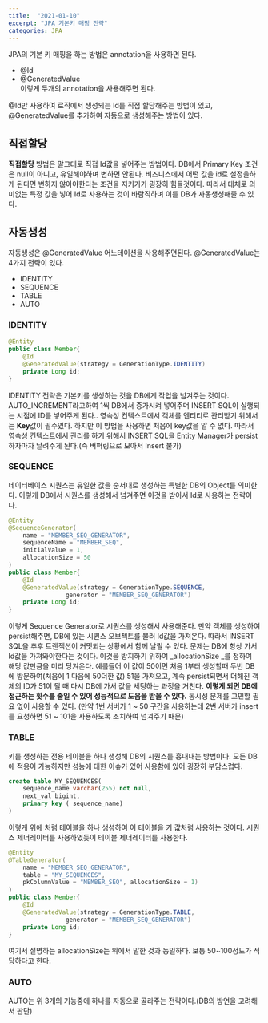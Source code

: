 ```yaml
---
title:  "2021-01-10"
excerpt: "JPA 기본키 매핑 전략"
categories: JPA
---
```


JPA의 기본 키 매핑을 하는 방법은 annotation을 사용하면 된다.   
- @Id    
- @GeneratedValue  
이렇게 두개의 annotation을 사용해주면 된다.

@Id만 사용하여 로직에서 생성되는  Id를 직접 할당해주는 방법이 있고, @GeneratedValue를 추가하여 자동으로 생성해주는 방법이 있다.    


## 직접할당
 **직접할당** 방법은 말그대로 직접 Id값을 넣어주는 방법이다. DB에서 Primary Key 조건은 null이 아니고, 유일해야하며 변하면 안된다. 비즈니스에서 어떤 값을 id로 설정을하게 된다면 변하지 않아야한다는 조건을 지키기가 굉장히 힘들것이다. 따라서 대체로 의미없는 특정 값을 넣어 Id로 사용하는 것이 바람직하며 이를 DB가 자동생성해줄 수 있다.

##  자동생성
자동생성은 @GeneratedValue 어노테이션을 사용해주면된다. @GeneratedValue는 4가지 전략이 있다.

- IDENTITY  
- SEQUENCE  
- TABLE  
- AUTO  

### IDENTITY
~~~ java
@Entity
public class Member{
	@Id
	@GeneratedValue(strategy = GenerationType.IDENTITY)
	private Long id;
}
~~~

IDENTITY 전략은 기본키를 생성하는 것을 DB에게 작업을 넘겨주는 것이다. AUTO_INCREMENT라고하여 1씩 DB에서 증가시켜 넣어주며 INSERT SQL이 실행되는 시점에 ID를 넣어주게 된다.. 영속성 컨텍스트에서 객체를 엔티티로 관리받기 위해서는 **Key**값이 필수였다. 하지만 이 방법을 사용하면 처음에 key값을 알 수 없다. 따라서 영속성 컨텍스트에서 관리를 하기 위해서 INSERT SQL을 Entity Manager가 persist하자마자 날려주게 된다.(즉 버퍼링으로 모아서 Insert 불가)

### SEQUENCE
데이터베이스 시퀀스는 유일한 값을 순서대로 생성하는 특별한 DB의 Object를 의미한다. 이렇게 DB에서 시퀀스를 생성해서 넘겨주면 이것을 받아서 Id로 사용하는 전략이다.

~~~ java
@Entity
@SequenceGenerator(
	name = "MEMBER_SEQ_GENERATOR",
	sequenceName = "MEMBER_SEQ",
	initialValue = 1,
	allocationSize = 50
)
public class Member{
	@Id
	@GeneratedValue(strategy = GenerationType.SEQUENCE,
				generator = "MEMBER_SEQ_GENERATOR")
	private Long id;
}
~~~
이렇게 Sequence Generator로 시퀀스를 생성해서 사용해준다. 만약  객체를 생성하여 persist해주면, DB에 있는 시퀀스 오브젝트를 불러 Id값을 가져온다. 따라서 INSERT SQL을 추후 트랜잭션이 커밋되는 상황에서 함께 날릴 수 있다.  문제는 
DB에 항상 가서 Id값을 가져와야한다는 것이다. 이것을 방지하기 위하여  _allocationSize _를 정하여 해당 값만큼을 미리 당겨온다. 예를들어 이 값이 50이면 처음 1부터 생성할때 두번 DB에 방문하여(처음에 1 다음에 50더한 값) 51을 가져오고, 계속 persist되면서 더해진 객체의 ID가 51이 될 때 다시 DB에 가서 값을 세팅하는 과정을 거친다. **이렇게 되면 DB에 접근하는 횟수를 줄일 수 있어 성능적으로 도움을 받을 수 있다.** 동시성 문제를 고민할 필요 없이 사용할 수 있다. (만약 1번 서버가 1 ~ 50 구간을 사용하는데 2번 서버가 insert를 요청하면 51 ~ 101을 사용하도록 조치하여 넘겨주기 때문)

###  TABLE
키를 생성하는 전용 테이블을 하나 생성해 DB의 시퀀스를 흉내내는 방법이다. 모든 DB에 적용이 가능하지만 성능에 대한 이슈가 있어 사용함에 있어 굉장히 부담스럽다.

~~~sql
create table MY_SEQUENCES(
	sequence_name varchar(255) not null,
	next_val bigint,
	primary key ( sequence_name)
)
~~~
이렇게 위에 처럼 테이블을 하나 생성하여 이 테이블을 키 값처럼 사용하는 것이다.
시퀀스 제너레이터를 사용하였듯이 테이블 제너레이터를 사용한다.   

~~~ java
@Entity
@TableGenerator(
	name = "MEMBER_SEQ_GENERATOR",
	table = "MY_SEQUENCES",
	pkColumnValue = "MEMBER_SEQ", allocationSize = 1)
)
public class Member{
	@Id
	@GeneratedValue(strategy = GenerationType.TABLE,
				generator = "MEMBER_SEQ_GENERATOR")
	private Long id;
}
~~~

여기서 설명하는 allocationSize는 위에서 말한 것과 동일하다. 보통 50~100정도가 적당하다고 한다.

### AUTO
AUTO는 위 3개의 기능중에 하나를 자동으로 골라주는 전략이다.(DB의 방언을 고려해서 판단)





